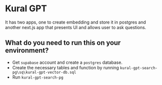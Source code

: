 # Kural GPT

It has two apps, one to create embedding and store it in postgres and another next.js app that presents UI and allows user to ask questions.

## What do you need to run this on your environment?

- Get `supabase` account and create a `postgres` database.
- Create the necessary tables and function by running `kural-gpt-search-pg\sq\kural-gpt-vector-db.sql`
- Run `kural-gpt-search-pg`

